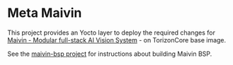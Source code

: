 # Meta Maivin #

This project provides an Yocto layer to deploy the required changes for [
Maivin - Modular full-stack AI Vision System](https://www.toradex.com/maivin-modular-full-stack-ai-vision-system) - on TorizonCore base image.

See the [maivin-bsp project](https://github.com/toradex/maivin-bsp) for instructions about building Maivin BSP.
